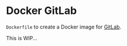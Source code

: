 Docker GitLab
=============

`Dockerfile` to create a Docker image for [GitLab](https://gitlab.com/).

This is WIP...
